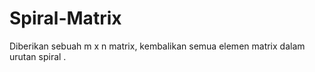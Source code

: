 # Spiral-Matrix
Diberikan sebuah m x n matrix, kembalikan semua elemen matrix dalam urutan spiral .
